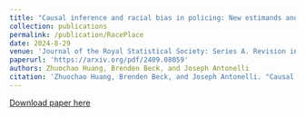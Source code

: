 ```yaml
---
title: "Causal inference and racial bias in policing: New estimands and the importance of mobility data"
collection: publications
permalink: /publication/RacePlace
date: 2024-8-29
venue: 'Journal of the Royal Statistical Society: Series A. Revision invited'
paperurl: 'https://arxiv.org/pdf/2409.08059'
authors: Zhuochao Huang, Brenden Beck, and Joseph Antonelli
citation: 'Zhuochao Huang, Brenden Beck, and Joseph Antonelli. "Causal inference and racial bias in policing: New estimands and the importance of mobility data." arXiv preprint arXiv:2409.08059 (2024).'
---
```


[Download paper here](https://arxiv.org/pdf/2409.08059)
